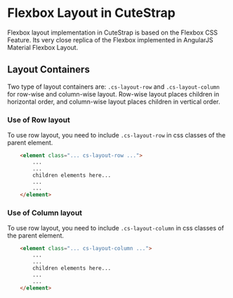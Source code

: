 # Flexbox Layout in CuteStrap
Flexbox layout implementation in CuteStrap is based on the Flexbox CSS Feature. Its very close replica of  the Flexbox implemented in AngularJS Material Flexbox Layout.

## Layout Containers
Two type of layout containers are: ```.cs-layout-row``` and ```.cs-layout-column``` for row-wise and column-wise layout.
Row-wise layout places children in horizontal order, and column-wise layout places children in vertical order.

### Use of Row layout
To use row layout, you need to include ```.cs-layout-row``` in css classes of the parent element.

```html
    <element class="... cs-layout-row ...">
        ...
        ...
        children elements here...
        ...
        ...
    </element>
```
### Use of Column layout
To use row layout, you need to include ```.cs-layout-column``` in css classes of the parent element.

```html
    <element class="... cs-layout-column ...">
        ...
        ...
        children elements here...
        ...
        ...
    </element>
```
